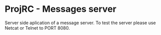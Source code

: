 # ProjRC - Messages server
Server side aplication of a message server. To test the server please use Netcat or Telnet to PORT 8080.
